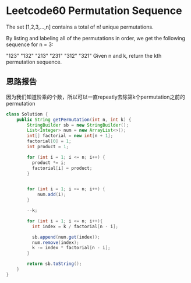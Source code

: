 # Leetcode60 Permutation Sequence
The set [1,2,3,...,n] contains a total of n! unique permutations.

By listing and labeling all of the permutations in order, we get the following sequence for n = 3:

"123"
"132"
"213"
"231"
"312"
"321"
Given n and k, return the kth permutation sequence.

## 思路报告
   因为我们知道阶乘的个数，所以可以一直repeatly去除第k个permutation之前的permutation
```java
class Solution {
    public String getPermutation(int n, int k) {
        StringBuilder sb = new StringBuilder();
        List<Integer> num = new ArrayList<>();
        int[] factorial = new int[n + 1];
        factorial[0] = 1;
        int product = 1;

        for (int i = 1; i <= n; i++) {
          product *= i;
          factorial[i] = product;
        }


        for (int i = 1; i <= n; i++) {
            num.add(i);
        }

        --k;

        for (int i = 1; i <= n; i++){
          int index = k / factorial[n - i];

          sb.append(num.get(index));
          num.remove(index);
          k -= index * factorial[n - i];
        }

        return sb.toString();
    }
}
